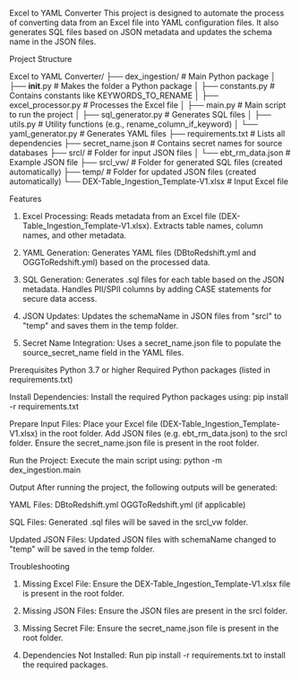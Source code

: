 Excel to YAML Converter
This project is designed to automate the process of converting data from an Excel file into YAML configuration files. It also generates SQL files based on JSON metadata and updates the schema name in the JSON files.

Project Structure

Excel to YAML Converter/
├── dex_ingestion/                  # Main Python package
│   ├── __init__.py                 # Makes the folder a Python package
│   ├── constants.py                # Contains constants like KEYWORDS_TO_RENAME
│   ├── excel_processor.py          # Processes the Excel file
│   ├── main.py                     # Main script to run the project
│   ├── sql_generator.py            # Generates SQL files
│   ├── utils.py                    # Utility functions (e.g., rename_column_if_keyword)
│   └── yaml_generator.py           # Generates YAML files
├── requirements.txt                # Lists all dependencies
├── secret_name.json                # Contains secret names for source databases
├── srcl/                           # Folder for input JSON files
│   └── ebt_rm_data.json            # Example JSON file
├── srcl_vw/                        # Folder for generated SQL files (created automatically)
├── temp/                           # Folder for updated JSON files (created automatically)
└── DEX-Table_Ingestion_Template-V1.xlsx  # Input Excel file

Features
1. Excel Processing:
Reads metadata from an Excel file (DEX-Table_Ingestion_Template-V1.xlsx).
Extracts table names, column names, and other metadata.

2. YAML Generation:
Generates YAML files (DBtoRedshift.yml and OGGToRedshift.yml) based on the processed data.

3. SQL Generation:
Generates .sql files for each table based on the JSON metadata.
Handles PII/SPII columns by adding CASE statements for secure data access.

4. JSON Updates:
Updates the schemaName in JSON files from "srcl" to "temp" and saves them in the temp folder.

5. Secret Name Integration:
Uses a secret_name.json file to populate the source_secret_name field in the YAML files.

Prerequisites
Python 3.7 or higher
Required Python packages (listed in requirements.txt)

Install Dependencies:
Install the required Python packages using:
pip install -r requirements.txt

Prepare Input Files:
Place your Excel file (DEX-Table_Ingestion_Template-V1.xlsx) in the root folder.
Add JSON files (e.g. ebt_rm_data.json) to the srcl folder.
Ensure the secret_name.json file is present in the root folder.

Run the Project:
Execute the main script using:
python -m dex_ingestion.main

Output
After running the project, the following outputs will be generated:

YAML Files:
DBtoRedshift.yml
OGGToRedshift.yml (if applicable)

SQL Files:
Generated .sql files will be saved in the srcl_vw folder.

Updated JSON Files:
Updated JSON files with schemaName changed to "temp" will be saved in the temp folder.

Troubleshooting
1. Missing Excel File:
Ensure the DEX-Table_Ingestion_Template-V1.xlsx file is present in the root folder.

2. Missing JSON Files:
Ensure the JSON files are present in the srcl folder.

3. Missing Secret File:
Ensure the secret_name.json file is present in the root folder.

4. Dependencies Not Installed:
Run pip install -r requirements.txt to install the required packages.
